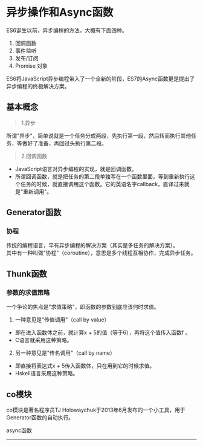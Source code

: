 # 异步操作和Async函数

ES6诞生以前，异步编程的方法，大概有下面四种。

1. 回调函数
2. 事件监听
3. 发布/订阅
4. Promise 对象

ES6将JavaScript异步编程带入了一个全新的阶段，ES7的Async函数更是提出了异步编程的终极解决方案。


## 基本概念

> 1.异步  

所谓"异步"，简单说就是一个任务分成两段，先执行第一段，然后转而执行其他任务，等做好了准备，再回过头执行第二段。




> 2.回调函数

- JavaScript语言对异步编程的实现，就是回调函数。
- 所谓回调函数，就是把任务的第二段单独写在一个函数里面，等到重新执行这个任务的时候，就直接调用这个函数。它的英语名字callback，直译过来就是"重新调用"。


## Generator函数

### 协程

传统的编程语言，早有异步编程的解决方案（其实是多任务的解决方案）。  
其中有一种叫做"协程"（coroutine），意思是多个线程互相协作，完成异步任务。



## Thunk函数

### 参数的求值策略

一个争论的焦点是"求值策略"，即函数的参数到底应该何时求值。

1. 一种意见是"传值调用"（call by value）
  - 即在进入函数体之前，就计算x + 5的值（等于6），再将这个值传入函数f 。
  - C语言就采用这种策略。
2. 另一种意见是"传名调用"（call by name）
  - 即直接将表达式x + 5传入函数体，只在用到它的时候求值。
  - Hskell语言采用这种策略。




## co模块
co模块是著名程序员TJ Holowaychuk于2013年6月发布的一个小工具，用于Generator函数的自动执行。



async函数











- - - - - - -
